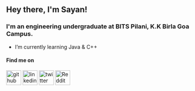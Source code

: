 ## Hey there, I'm **Sayan**! 

### I'm an engineering undergraduate at BITS Pilani, K.K Birla Goa Campus. 

- I’m currently learning Java & C++

#### Find me on 
[<img src='https://cdn.jsdelivr.net/npm/simple-icons@3.0.1/icons/github.svg' alt='github' height='40'>](https://github.com/sayawn)      [<img src='https://www.google.com/url?sa=i&url=https%3A%2F%2Fwww.hiclipart.com%2Ffree-transparent-background-png-clipart-nkvln&psig=AOvVaw3FVH3X8P7r7ZvsqIna32kO&ust=1642350105642000&source=images&cd=vfe&ved=0CAsQjRxqFwoTCNia4IiVtPUCFQAAAAAdAAAAABAD' alt='linkedin' height='40'>](https://www.linkedin.com/in/sayawn/)       [<img src='hhttps://www.flaticon.com/free-icon/linkedin_174857' alt='twitter' height='40'>](https://twitter.com/sayawn_)     [<img src='https://cdn.jsdelivr.net/npm/simple-icons@3.0.1/icons/reddit.svg' alt='Reddit' height='40'>](https://www.reddit.com/user/sayawn_)  
 
